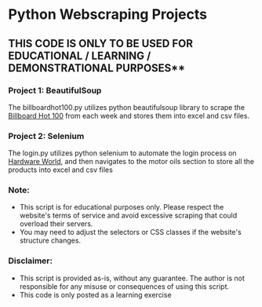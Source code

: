 # Python Webscraping Projects

## THIS CODE IS ONLY TO BE USED FOR EDUCATIONAL / LEARNING / DEMONSTRATIONAL PURPOSES**


### Project 1: BeautifulSoup
The billboardhot100.py utilizes python beautifulsoup library to scrape the [Billboard Hot 100](https://www.billboard.com/charts/hot-100/) from each week and stores them into excel and csv files.


### Project 2: Selenium
The login.py utilizes python selenium to automate the login process on [Hardware World](https://www.hardwareworld.com/), and then navigates to the motor oils section to store all the products into excel and csv files

### Note:
- This script is for educational purposes only. Please respect the website's terms of service and avoid excessive scraping that could overload their servers.
- You may need to adjust the selectors or CSS classes if the website's structure changes.
### Disclaimer:
- This script is provided as-is, without any guarantee. The author is not responsible for any misuse or consequences of using this script.
- This code is only posted as a learning exercise
